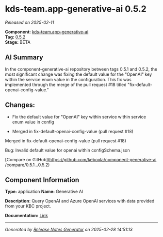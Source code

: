 #  kds-team.app-generative-ai 0.5.2

_Released on 2025-02-11_

**Component:** [kds-team.app-generative-ai](https://github.com/keboola/component-generative-ai)  
**Tag:** [0.5.2](https://github.com/keboola/component-generative-ai/releases/tag/0.5.2)  
**Stage:** BETA


## AI Summary
In the component-generative-ai repository between tags 0.5.1 and 0.5.2, the most significant change was fixing the default value for the "OpenAI" key within the service enum value in the configuration. This fix was implemented through the merge of the pull request #18 titled "fix-default-openai-config-value."



## Changes:


- Fix the default value for "OpenAI" key within service within service enum value in config 




- Merged in fix-default-openai-config-value (pull request #18) 

Merged in fix-default-openai-config-value (pull request #18)

Bug: Invalid default value for openai within configSchema.json




[Compare on GitHub](https://github.com/keboola/component-generative-ai
/compare/0.5.1...0.5.2)



## Component Information
**Type:** application
**Name:** Generative AI

**Description:** Query OpenAI and Azure OpenAI services with data provided from your KBC project.


**Documentation:** [Link](https://help.keboola.com/components/applications/ai/generative-ai/)



---
_Generated by [Release Notes Generator](https://github.com/keboola/release-notes-generator)
on 2025-02-28 14:51:13_